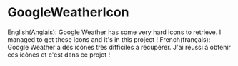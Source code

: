 # GoogleWeatherIcon
English(Anglais): Google Weather has some very hard icons to retrieve. I managed to get these icons and it's in this project ! French(français): Google Weather a des icônes très difficiles à récupérer. J'ai réussi à obtenir ces icônes et c'est dans ce projet !
